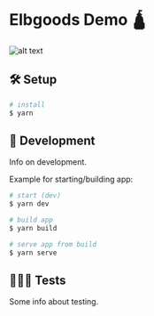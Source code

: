 # Elbgoods Demo 🛕

![alt text](https://64.media.tumblr.com/69de98405fbd0ff131c7e34e71e517f4/tumblr_nv4euoaSRu1ufzu8po1_500.gifv)

## 🛠 Setup

```bash
# install
$ yarn
```

## 🧪 Development
Info on development.

Example for starting/building app:
```bash
# start (dev)
$ yarn dev

# build app
$ yarn build

# serve app from build
$ yarn serve
```

## 🕵🏻‍♂️ Tests
Some info about testing.
